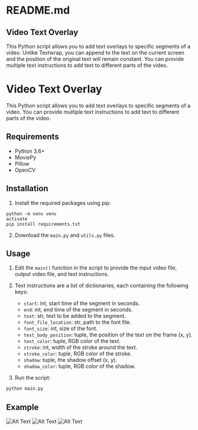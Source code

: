 # README.md

## Video Text Overlay

This Python script allows you to add text overlays to specific segments of a video. Unlike Textwrap, you can append to the text on the current screen and the position of the original text will remain constant. You can provide multiple text instructions to add text to different parts of the video.

# Video Text Overlay

This Python script allows you to add text overlays to specific segments of a video. You can provide multiple text instructions to add text to different parts of the video.

## Requirements

- Python 3.6+
- MoviePy
- Pillow
- OpenCV

## Installation

1. Install the required packages using pip:

```
python -m venv venv
activate
pip install requirements.txt
```


2. Download the `main.py` and `utils.py` files.

## Usage

1. Edit the `main()` function in the script to provide the input video file, output video file, and text instructions.

2. Text instructions are a list of dictionaries, each containing the following keys:
   - `start`: int, start time of the segment in seconds.
   - `end`: int, end time of the segment in seconds.
   - `text`: str, text to be added to the segment.
   - `font_file_location`: str, path to the font file.
   - `font_size`: int, size of the font.
   - `text_body_position`: tuple, the position of the text on the frame (x, y).
   - `text_color`: tuple, RGB color of the text.
   - `stroke`: int, width of the stroke around the text.
   - `stroke_color`: tuple, RGB color of the stroke.
   - `shadow`: tuple, the shadow offset (x, y).
   - `shadow_color`: tuple, RGB color of the shadow.

3. Run the script:

```bash
python main.py
```

## Example

![Alt Text](https://github.com/isayahc/video-text/blob/main/assets/screenshots/cap1.PNG)
![Alt Text](https://github.com/isayahc/video-text/blob/main/assets/screenshots/cap2.PNG)
![Alt Text](https://github.com/isayahc/video-text/blob/main/assets/screenshots/cap3.png)
